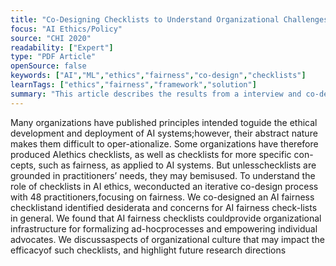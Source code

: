 ```yaml
---
title: "Co-Designing Checklists to Understand Organizational Challenges and Opportunities around Fairness in AI"
focus: "AI Ethics/Policy"
source: "CHI 2020"
readability: ["Expert"]
type: "PDF Article"
openSource: false
keywords: ["AI","ML","ethics","fairness","co-design","checklists"]
learnTags: ["ethics","fairness","framework","solution"]
summary: "This article describes the results from a interview and co-design with 48 practitioners from 12 tech companies to understand the role of AI ethics checklists and how they should be developed. "
---
```

Many organizations have published principles intended toguide the ethical development and deployment of AI systems;however, their abstract nature makes them difficult to oper-ationalize. Some organizations have therefore produced AIethics checklists, as well as checklists for more specific con-cepts, such as fairness, as applied to AI systems. But unlesschecklists are grounded in practitioners’ needs, they may bemisused. To understand the role of checklists in AI ethics, weconducted an iterative co-design process with 48 practitioners,focusing on fairness. We co-designed an AI fairness checklistand identified desiderata and concerns for AI fairness check-lists in general. We found that AI fairness checklists couldprovide organizational infrastructure for formalizing ad-hocprocesses and empowering individual advocates. We discussaspects of organizational culture that may impact the efficacyof such checklists, and highlight future research directions
